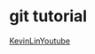 # git tutorial
[KevinLinYoutube](https://www.youtube.com/watch?v=aOhihFauo_E&list=PLXstZ12GxF9xtwlPCGERGlPnzGbeU0p9T&index=93)  
